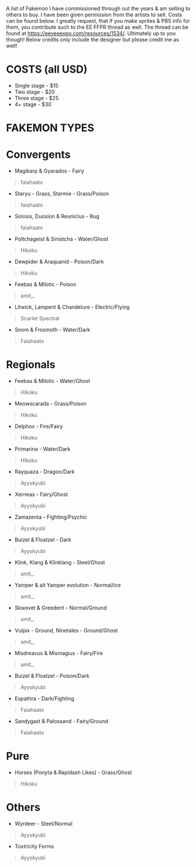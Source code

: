 A list of Fakemon I have commissioned through out the years & am selling to others to buy. I have been given permission from the artists to sell. Costs can be found below. 
I greatly request, that if you make sprites & PBS info for them, you contribute such to the EE FFPR thread as well.
The thread can be found at https://eeveeexpo.com/resources/1534/. Ultimately up to you though!
Below credits only include the designer but please credit me as well!
# COSTS (all USD)
- Single stage - $15
- Two stage - $20
- Three stage - $25
- 4+ stage - $30

# FAKEMON TYPES
# Convergents
- Magikarp & Gyarados - Fairy
> faiahaato 
- Staryu - Grass, Starmie - Grass/Poison
> faiahaato 
- Solosis, Duosion & Reuniclus - Bug
> faiahaato
- Poltchageist & Sinistcha - Water/Ghost
> Hikoku
- Dewpider & Araquanid - Poison/Dark
> Hikoku
- Feebas & Milotic - Poison
> amit_.
- Litwick, Lampent & Chandelure - Electric/Flying
> Scarlet Spectral
- Snom & Frosmoth - Water/Dark
> Faiahaato
# Regionals
- Feebas & Milotic - Water/Ghost
> Hikoku
- Meowscarada - Grass/Poison
> Hikoku
- Delphox - Fire/Fairy
> Hikoku
- Primarina - Water/Dark
> Hikoku
- Rayquaza - Dragon/Dark
> Ayyskyubi
- Xerneas - Fairy/Ghost
> Ayyskyubi
- Zamazenta - Fighting/Psychic
> Ayyskyubi
- Buizel & Floatzel - Dark
> Ayyskyubi
- Klink, Klang & Klinklang - Steel/Ghost
> amit_.
- Yamper & alt Yamper evolution - Normal/Ice
> amit_.
- Skwovet & Greedent - Normal/Ground
> amit_.
- Vulpix - Ground, Ninetales - Ground/Ghost
> amit_.
- Misdreavus & Mismagius - Fairy/Fire
> amit_.
- Buizel & Floatzel - Poison/Dark
> Ayyskyubi
- Espathra - Dark/Fighting
> Faiahaato
- Sandygast & Palossand - Fairy/Ground
> Faiahaato

# Pure
- Horses (Ponyta & Rapidash Likes) - Grass/Ghost
> Hikoku

# Others
- Wyrdeer - Steel/Normal
> Ayyskyubi
- Toxtricity Forms
> Ayyskyubi
